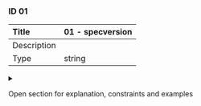 ### ID 01

| Title    | __01 - specversion__ |
| :----    | :---------- |
| Description |  |
| Type | string |

<details><summary>

Open section for explanation, constraints and examples

</summary>

#### Explanation

#### Constraints

#### Examples


</details>
